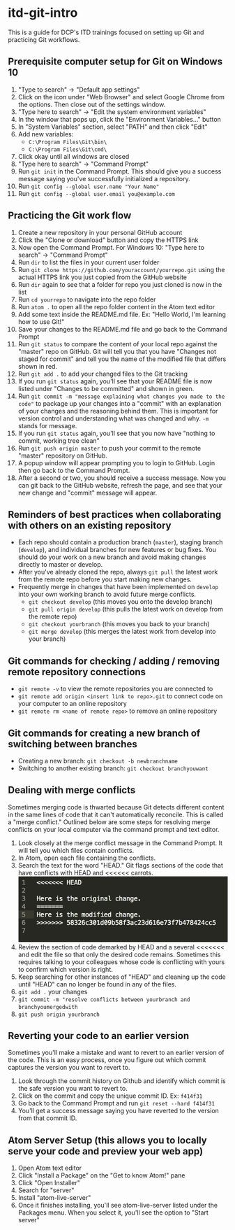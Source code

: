# itd-git-intro
This is a guide for DCP's ITD trainings focused on setting up Git and practicing Git workflows.

## Prerequisite computer setup for Git on Windows 10
1. "Type to search" → "Default app settings"
2. Click on the icon under "Web Browser" and select Google Chrome from the options. Then close out of the settings window.
1. "Type here to search" → "Edit the system environment variables"
2. In the window that pops up, click the "Environment Variables..." button
3. In "System Variables" section, select "PATH" and then click "Edit"
4. Add new variables:
    - `C:\Program Files\Git\bin\`
    - `C:\Program Files\Git\cmd\`
5. Click okay until all windows are closed
6. "Type here to search" → "Command Prompt"
7. Run `git init` in the Command Prompt. This should give you a success message saying you've successfully initialized a repository.
4. Run `git config --global user.name "Your Name"`
5. Run `git config --global user.email you@example.com`

## Practicing the Git work flow
1. Create a new repository in your personal GitHub account
2. Click the "Clone or download" button and copy the HTTPS link
3. Now open the Command Prompt. For Windows 10: "Type here to search" → "Command Prompt"
6. Run `dir` to list the files in your current user folder
7. Run `git clone https://github.com/youraccount/yourrepo.git` using the actual HTTPS link you just copied from the GitHub website
8. Run `dir` again to see that a folder for repo you just cloned is now in the list
9. Run `cd yourrepo` to navigate into the repo folder
10. Run `atom .` to open all the repo folder content in the Atom text editor
11. Add some text inside the README.md file. Ex: "Hello World, I'm learning how to use Git!"
12. Save your changes to the README.md file and go back to the Command Prompt
13. Run `git status` to compare the content of your local repo against the "master" repo on GitHub. Git will tell you that you have "Changes not staged for commit" and tell you the name of the modified file that differs shown in red.
14. Run `git add .` to add your changed files to the Git tracking
15. If you run `git status` again, you'll see that your README file is now listed under "Changes to be committed" and shown in green.
16. Run `git commit -m "message explaining what changes you made to the code"` to package up your changes into a "commit" with an explanation of your changes and the reasoning behind them. This is important for version control and understanding what was changed and why. `-m` stands for message.
17. If you run `git status` again, you'll see that you now have "nothing to commit, working tree clean"
18. Run `git push origin master` to push your commit to the remote "master" repository on GitHub.
19. A popup window will appear prompting you to login to GitHub. Login then go back to the Command Prompt.
19. After a second or two, you should receive a success message. Now you can git back to the GitHub website, refresh the page, and see that your new change and "commit" message will appear.

## Reminders of best practices when collaborating with others on an existing repository
- Each repo should contain a production branch (`master`), staging branch (`develop`), and individual branches for new features or bug fixes. You should do your work on a new branch and avoid making changes directly to master or develop.
- After you've already cloned the repo, always `git pull` the latest work from the remote repo before you start making new changes.
- Frequently merge in changes that have been implemented on `develop` into your own working branch to avoid future merge conflicts.
    - `git checkout develop` (this moves you onto the develop branch)
    - `git pull origin develop` (this pulls the latest work on develop from the remote repo)
    - `git checkout yourbranch` (this moves you back to your branch)
    - `git merge develop` (this merges the latest work from develop into your branch)

## Git commands for checking / adding / removing remote repository connections
- `git remote -v` to view the remote repositories you are connected to
- `git remote add origin <insert link to repo>.git` to connect code on your computer to an online repository
- `git remote rm <name of remote repo>` to remove an online repository

## Git commands for creating a new branch of switching between branches
- Creating a new branch: `git checkout -b newbranchname`
- Switching to another existing branch: `git checkout branchyouwant`

## Dealing with merge conflicts
Sometimes merging code is thwarted because Git detects different content in the same lines of code that it can't automatically reconcile. This is called a "merge conflict." Outlined below are some steps for resolving merge conflicts on your local computer via the command prompt and text editor.
1. Look closely at the merge conflict message in the Command Prompt. It will tell you which files contain conflicts.
2. In Atom, open each file containing the conflicts.
3. Search the text for the word "HEAD." Git flags sections of the code that have conflicts with HEAD and <<<<<< carrots. ![merge_conflict](images/conflict.PNG)
4. Review the section of code demarked by HEAD and a several <<<<<<< and edit the file so that only the desired code remains. Sometimes this requires talking to your colleagues whose code is conflicting with yours to confirm which version is right.
5. Keep searching for other instances of "HEAD" and cleaning up the code until "HEAD" can no longer be found in any of the files.
6. `git add .` your changes
7. `git commit -m "resolve conflicts between yourbranch and branchyoumergedwith`
8. `git push origin yourbranch`

## Reverting your code to an earlier version
Sometimes you'll make a mistake and want to revert to an earlier version of the code. This is an easy process, once you figure out which commit captures the version you want to revert to.
1. Look through the commit history on Github and identify which commit is the safe version you want to revert to.
2. Click on the commit and copy the unique commit ID. Ex: `f414f31`
3. Go back to the Command Prompt and run `git reset --hard f414f31`
4. You'll get a success message saying you have reverted to the version from that commit ID.

## Atom Server Setup (this allows you to locally serve your code and preview your web app)
1. Open Atom text editor
2. Click "Install a Package" on the "Get to know Atom!" pane
3. Click "Open Installer"
4. Search for "server"
5. Install "atom-live-server"
6. Once it finishes installing, you'll see atom-live-server listed under the Packages menu. When you select it, you'll see the option to "Start server"
